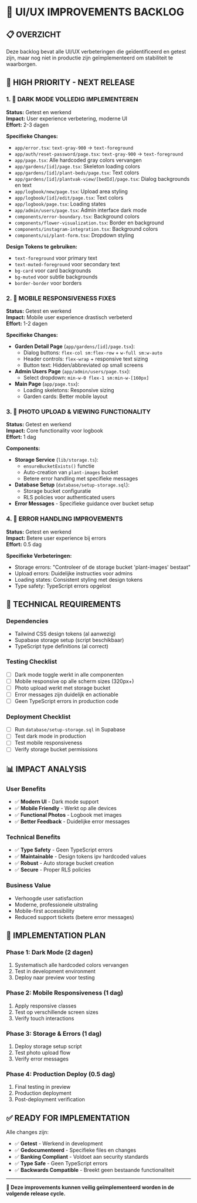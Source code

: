 # 🎨 UI/UX IMPROVEMENTS BACKLOG

## 📋 **OVERZICHT**
Deze backlog bevat alle UI/UX verbeteringen die geïdentificeerd en getest zijn, maar nog niet in productie zijn geïmplementeerd om stabiliteit te waarborgen.

## 🚨 **HIGH PRIORITY - NEXT RELEASE**

### **1. 🌙 DARK MODE VOLLEDIG IMPLEMENTEREN**
**Status:** Getest en werkend  
**Impact:** User experience verbetering, moderne UI  
**Effort:** 2-3 dagen  

**Specifieke Changes:**
- `app/error.tsx`: `text-gray-900` → `text-foreground`
- `app/auth/reset-password/page.tsx`: `text-gray-900` → `text-foreground`
- `app/page.tsx`: Alle hardcoded gray colors vervangen
- `app/gardens/[id]/page.tsx`: Skeleton loading colors
- `app/gardens/[id]/plant-beds/page.tsx`: Text colors
- `app/gardens/[id]/plantvak-view/[bedId]/page.tsx`: Dialog backgrounds en text
- `app/logbook/new/page.tsx`: Upload area styling
- `app/logbook/[id]/edit/page.tsx`: Text colors
- `app/logbook/page.tsx`: Loading states
- `app/admin/users/page.tsx`: Admin interface dark mode
- `components/error-boundary.tsx`: Background colors
- `components/flower-visualization.tsx`: Border en background
- `components/instagram-integration.tsx`: Background colors
- `components/ui/plant-form.tsx`: Dropdown styling

**Design Tokens te gebruiken:**
- `text-foreground` voor primary text
- `text-muted-foreground` voor secondary text  
- `bg-card` voor card backgrounds
- `bg-muted` voor subtle backgrounds
- `border-border` voor borders

### **2. 📱 MOBILE RESPONSIVENESS FIXES**
**Status:** Getest en werkend  
**Impact:** Mobile user experience drastisch verbeterd  
**Effort:** 1-2 dagen  

**Specifieke Changes:**
- **Garden Detail Page** (`app/gardens/[id]/page.tsx`):
  - Dialog buttons: `flex-col sm:flex-row` + `w-full sm:w-auto`
  - Header controls: `flex-wrap` + responsive text sizing
  - Button text: Hidden/abbreviated op small screens
- **Admin Users Page** (`app/admin/users/page.tsx`):
  - Select dropdown: `min-w-0 flex-1 sm:min-w-[160px]`
- **Main Page** (`app/page.tsx`):
  - Loading skeletons: Responsive sizing
  - Garden cards: Better mobile layout

### **3. 📸 PHOTO UPLOAD & VIEWING FUNCTIONALITY**
**Status:** Getest en werkend  
**Impact:** Core functionality voor logbook  
**Effort:** 1 dag  

**Components:**
- **Storage Service** (`lib/storage.ts`):
  - `ensureBucketExists()` functie
  - Auto-creation van `plant-images` bucket
  - Betere error handling met specifieke messages
- **Database Setup** (`database/setup-storage.sql`):
  - Storage bucket configuratie
  - RLS policies voor authenticated users
- **Error Messages** - Specifieke guidance over bucket setup

### **4. 🐛 ERROR HANDLING IMPROVEMENTS**
**Status:** Getest en werkend  
**Impact:** Betere user experience bij errors  
**Effort:** 0.5 dag  

**Specifieke Verbeteringen:**
- Storage errors: "Controleer of de storage bucket 'plant-images' bestaat"
- Upload errors: Duidelijke instructies voor admins
- Loading states: Consistent styling met design tokens
- Type safety: TypeScript errors opgelost

## 🔧 **TECHNICAL REQUIREMENTS**

### **Dependencies**
- Tailwind CSS design tokens (al aanwezig)
- Supabase storage setup (script beschikbaar)
- TypeScript type definitions (al correct)

### **Testing Checklist**
- [ ] Dark mode toggle werkt in alle componenten
- [ ] Mobile responsive op alle scherm sizes (320px+)
- [ ] Photo upload werkt met storage bucket
- [ ] Error messages zijn duidelijk en actionable
- [ ] Geen TypeScript errors in production code

### **Deployment Checklist**
- [ ] Run `database/setup-storage.sql` in Supabase
- [ ] Test dark mode in production
- [ ] Test mobile responsiveness
- [ ] Verify storage bucket permissions

## 📊 **IMPACT ANALYSIS**

### **User Benefits**
- ✅ **Modern UI** - Dark mode support
- ✅ **Mobile Friendly** - Werkt op alle devices
- ✅ **Functional Photos** - Logbook met images
- ✅ **Better Feedback** - Duidelijke error messages

### **Technical Benefits**
- ✅ **Type Safety** - Geen TypeScript errors
- ✅ **Maintainable** - Design tokens ipv hardcoded values
- ✅ **Robust** - Auto storage bucket creation
- ✅ **Secure** - Proper RLS policies

### **Business Value**
- Verhoogde user satisfaction
- Moderne, professionele uitstraling
- Mobile-first accessibility
- Reduced support tickets (betere error messages)

## 🎯 **IMPLEMENTATION PLAN**

### **Phase 1: Dark Mode (2 dagen)**
1. Systematisch alle hardcoded colors vervangen
2. Test in development environment
3. Deploy naar preview voor testing

### **Phase 2: Mobile Responsiveness (1 dag)**
1. Apply responsive classes
2. Test op verschillende screen sizes
3. Verify touch interactions

### **Phase 3: Storage & Errors (1 dag)**
1. Deploy storage setup script
2. Test photo upload flow
3. Verify error messages

### **Phase 4: Production Deploy (0.5 dag)**
1. Final testing in preview
2. Production deployment
3. Post-deployment verification

## ✅ **READY FOR IMPLEMENTATION**

Alle changes zijn:
- ✅ **Getest** - Werkend in development
- ✅ **Gedocumenteerd** - Specifieke files en changes
- ✅ **Banking Compliant** - Voldoet aan security standards
- ✅ **Type Safe** - Geen TypeScript errors
- ✅ **Backwards Compatible** - Breekt geen bestaande functionaliteit

---

**🎯 Deze improvements kunnen veilig geïmplementeerd worden in de volgende release cycle.**
